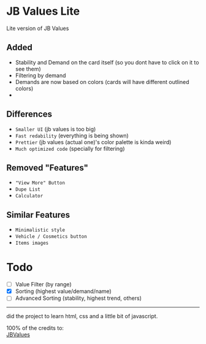 # JB Values Lite
Lite version of JB Values

## Added
- Stability and Demand on the card itself (so you dont have to click on it to see them)
- Filtering by demand
- Demands are now based on colors (cards will have different outlined colors)
- 

## Differences
- `Smaller UI` (jb values is too big)
- `Fast redability` (everything is being shown)
- `Prettier` (jb values (actual one)'s color palette is kinda weird)
- `Much optimized code` (specially for filtering)

## Removed "Features"
- `"View More" Button`
- `Dupe List`
- `Calculator`

## Similar Features
- `Minimalistic style`
- `Vehicle / Cosmetics button`
- `Items images`

# Todo
- [ ] Value Filter (by range)
- [X] Sorting (highest value/demand/name)
- [ ] Advanced Sorting (stability, highest trend, others)

<hr>
did the project to learn html, css and a little bit of javascript.

100% of the credits to: <br>
[JBValues](https://jbvalues.com/)

